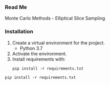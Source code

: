 ### Read Me
Monte Carlo Methods - Elliptical Slice Sampling

### Installation

1. Create a virtual environment for the project.
    - Python 3.7
2. Activate the environment.
3. Install requirements with:
    ```
    pip install -r requirements.txt
    ```

``
pip install -r requirements.txt
``